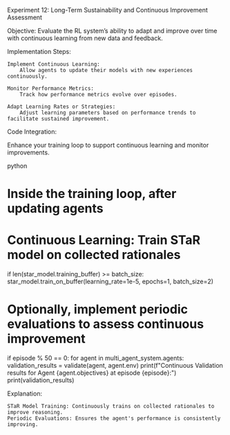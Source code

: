 Experiment 12: Long-Term Sustainability and Continuous Improvement Assessment

Objective: Evaluate the RL system’s ability to adapt and improve over time with continuous learning from new data and feedback.

Implementation Steps:

    Implement Continuous Learning:
        Allow agents to update their models with new experiences continuously.

    Monitor Performance Metrics:
        Track how performance metrics evolve over episodes.

    Adapt Learning Rates or Strategies:
        Adjust learning parameters based on performance trends to facilitate sustained improvement.

Code Integration:

Enhance your training loop to support continuous learning and monitor improvements.

python

# Inside the training loop, after updating agents

# Continuous Learning: Train STaR model on collected rationales

if len(star_model.training_buffer) >= batch_size:
star_model.train_on_buffer(learning_rate=1e-5, epochs=1, batch_size=2)

# Optionally, implement periodic evaluations to assess continuous improvement

if episode % 50 == 0:
for agent in multi_agent_system.agents:
validation_results = validate(agent, agent.env)
print(f"Continuous Validation results for Agent {agent.objectives} at episode {episode}:")
print(validation_results)

Explanation:

    STaR Model Training: Continuously trains on collected rationales to improve reasoning.
    Periodic Evaluations: Ensures the agent's performance is consistently improving.
